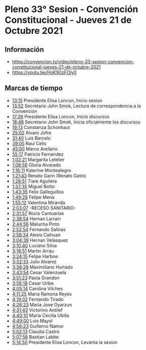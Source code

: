 # Pleno 33° Sesion - Convención Constitucional - Jueves 21 de Octubre 2021

## Información
- https://convencion.tv/video/pleno-33-sesion-convencion-constitucional-jueves-21-de-octubre-2021
- https://youtu.be/HoK90zFOIy0

## Marcas de tiempo

- [13:15](https://youtu.be/HoK90zFOIy0?t=795) Presidente Elisa Loncon, Inicio sesion
- [13:52](https://youtu.be/HoK90zFOIy0?t=832) Secretario John Smok, Lectura de correspondencia a la Convención
- [17:26](https://youtu.be/HoK90zFOIy0?t=1046) Presidente Elisa Loncon, Inicio discursos
- [18:48](https://youtu.be/HoK90zFOIy0?t=1128) Secretario John Smok, Inicia oficialmente los discursos
- [19:13](https://youtu.be/HoK90zFOIy0?t=1153) Constanza Schonhaut
- [25:02](https://youtu.be/HoK90zFOIy0?t=1502) Alvaro Jofre
- [31:40](https://youtu.be/HoK90zFOIy0?t=1900) Luis Barcelo
- [39:05](https://youtu.be/HoK90zFOIy0?t=2345) Raul Celis
- [45:00](https://youtu.be/HoK90zFOIy0?t=2700) Marco Arellano
- [55:17](https://youtu.be/HoK90zFOIy0?t=3317) Patricio Fernandez
- [1:02:21](https://youtu.be/HoK90zFOIy0?t=3741) Margarita Letelier
- [1:08:56](https://youtu.be/HoK90zFOIy0?t=4136) Gloria Alvarado
- [1:16:11](https://youtu.be/HoK90zFOIy0?t=4571) Katerine Montealegre
- [1:21:43](https://youtu.be/HoK90zFOIy0?t=4903) Renato Garin (Renato Gatín)
- [1:28:51](https://youtu.be/HoK90zFOIy0?t=5331) Tiare Aguilera
- [1:37:35](https://youtu.be/HoK90zFOIy0?t=5855) Miguel Botto
- [1:43:35](https://youtu.be/HoK90zFOIy0?t=6215) Felix Galleguillos
- [1:49:28](https://youtu.be/HoK90zFOIy0?t=6568) Felipe Mena
- [1:55:12](https://youtu.be/HoK90zFOIy0?t=6912) Valentina Miranda
- [2:03:07](https://youtu.be/HoK90zFOIy0?t=7387) -RECESO SANITARIO-
- [2:31:57](https://youtu.be/HoK90zFOIy0?t=9117) Rocio Cantuarias
- [2:38:54](https://youtu.be/HoK90zFOIy0?t=9534) Hernan Larrain
- [2:44:56](https://youtu.be/HoK90zFOIy0?t=9896) Malucha Pinto
- [2:52:54](https://youtu.be/HoK90zFOIy0?t=10374) Fernando Salinas
- [2:58:34](https://youtu.be/HoK90zFOIy0?t=10714) Alexis Caihuan
- [3:04:39](https://youtu.be/HoK90zFOIy0?t=11079) Hernan Velasquez
- [3:10:40](https://youtu.be/HoK90zFOIy0?t=11440) Luciano Silva
- [3:18:51](https://youtu.be/HoK90zFOIy0?t=11931) Martin Arrau
- [3:24:15](https://youtu.be/HoK90zFOIy0?t=12255) Felipe Harboe
- [3:32:33](https://youtu.be/HoK90zFOIy0?t=12753) Julio Alvarez
- [3:38:28](https://youtu.be/HoK90zFOIy0?t=13108) Maximiliano Hurtado
- [3:43:54](https://youtu.be/HoK90zFOIy0?t=13434) Cesar Valenzuela
- [3:51:23](https://youtu.be/HoK90zFOIy0?t=13883) Paola Grandon
- [3:58:18](https://youtu.be/HoK90zFOIy0?t=14298) Cesar Uribe
- [4:05:14](https://youtu.be/HoK90zFOIy0?t=14714) Carolina Vilches
- [4:11:25](https://youtu.be/HoK90zFOIy0?t=15085) Maria Ramona Reyes
- [4:19:02](https://youtu.be/HoK90zFOIy0?t=15542) Fernando Tirado
- [4:26:23](https://youtu.be/HoK90zFOIy0?t=15983) Maria Jose Oyarzun
- [4:31:43](https://youtu.be/HoK90zFOIy0?t=16303) Victorino Antilef
- [4:40:10](https://youtu.be/HoK90zFOIy0?t=16810) Maria Cecilia Ubilla
- [4:49:00](https://youtu.be/HoK90zFOIy0?t=17340) Luis Mayol
- [4:56:23](https://youtu.be/HoK90zFOIy0?t=17783) Guillerno Namor
- [5:02:13](https://youtu.be/HoK90zFOIy0?t=18133) Claudia Castro
- [5:07:56](https://youtu.be/HoK90zFOIy0?t=18476) Bastian Labbe
- [5:14:50](https://youtu.be/HoK90zFOIy0?t=18890) Presidente Elisa Loncon, Levanta la sesion
